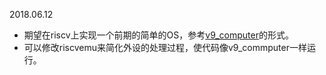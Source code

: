 2018.06.12

- 期望在riscv上实现一个前期的简单的OS，参考[v9_computer](https://github.com/chyyuu/os_tutorial_lab/tree/master/v9_computer)的形式。
- 可以修改riscvemu来简化外设的处理过程，使代码像v9_commputer一样运行。